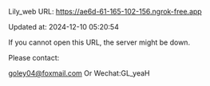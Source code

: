 Lily_web URL: https://ae6d-61-165-102-156.ngrok-free.app

Updated at: 2024-12-10 05:20:54

If you cannot open this URL, the server might be down.

Please contact: 

goley04@foxmail.com Or Wechat:GL_yeaH